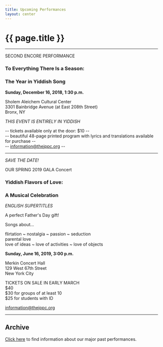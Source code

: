 ```yaml
---
title: Upcoming Performances
layout: center
---
```


# {{ page.title }}

_____

SECOND ENCORE PERFORMANCE

### To Everything There Is a Season:
### The Year in Yiddish Song

**Sunday, December 16, 2018, 1:30 p.m.**

Sholem Aleichem Cultural Center  
3301 Bainbridge Avenue (at East 208th Street)  
Bronx, NY

*THIS EVENT IS ENTIRELY IN YIDDISH*

-- tickets available only at the door: $10 --  
-- beautiful 48-page printed program with lyrics and translations available for purchase --  
-- [information@thejppc.org](mailto:information@thejppc.org) --

_____

*SAVE THE DATE!*

OUR SPRING 2019 GALA Concert

### Yiddish Flavors of Love:
### A Musical Celebration

*ENGLISH SUPERTITLES*

A perfect Father's Day gift!

Songs about...

flirtation ~ nostalgia ~ passion ~ seduction  
parental love  
love of ideas ~ love of activities ~ love of objects

**Sunday, June 16, 2019, 3:00 p.m.**

Merkin Concert Hall  
129 West 67th Street  
New York City

TICKETS ON SALE IN EARLY MARCH  
$40  
$30 for groups of at least 10  
$25 for students with ID  

[information@thejppc.org](mailto:information@thejppc.org)

_____

## Archive

[Click here](concerts_archive.html) to find information about our major past performances.
